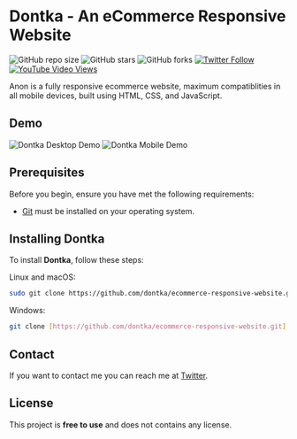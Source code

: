 # Dontka - An eCommerce Responsive Website

![GitHub repo size](https://img.shields.io/github/repo-size/codewithsadee/anon-ecommerce-website)
![GitHub stars](https://img.shields.io/github/stars/codewithsadee/anon-ecommerce-website?style=social)
![GitHub forks](https://img.shields.io/github/forks/codewithsadee/anon-ecommerce-website?style=social)
[![Twitter Follow](https://img.shields.io/twitter/follow/codewithsadee_?style=social)](https://twitter.com/intent/follow?screen_name=codewithsadee_)
[![YouTube Video Views](https://img.shields.io/youtube/views/3l8Lob4ysI0?style=social)](https://youtu.be/3l8Lob4ysI0)

Anon is a fully responsive ecommerce website, maximum compatiblities in all mobile devices, built using HTML, CSS, and JavaScript.

## Demo

![Dontka Desktop Demo](./website-demo-image/desktop.png "Desktop Demo")
![Dontka Mobile Demo](./website-demo-image/mobile.png "Mobile Demo")

## Prerequisites

Before you begin, ensure you have met the following requirements:

* [Git](https://git-scm.com/downloads "Download Git") must be installed on your operating system.

## Installing Dontka

To install **Dontka**, follow these steps:

Linux and macOS:

```bash
sudo git clone https://github.com/dontka/ecommerce-responsive-website.git
```

Windows:

```bash
git clone [https://github.com/dontka/ecommerce-responsive-website.git]
```

## Contact

If you want to contact me you can reach me at [Twitter]([https://www.twitter.com/codewithsadee](https://call.whatsapp.com/video/1aP4zHiS1kxQBhodGFz8M7)).

## License

This project is **free to use** and does not contains any license.
